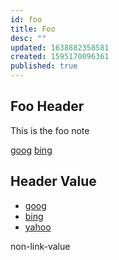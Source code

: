 ```yaml
---
id: foo
title: Foo
desc: ""
updated: 1638882358581
created: 1595170096361
published: true
---
```


## Foo Header
This is the foo note

[goog](https://www.google.com/) [bing](https://www.bing.com/)

## Header Value
* [goog](https://www.google.com/)
* [bing](https://www.bing.com/)
* [yahoo](https://www.yahoo.com/)

non-link-value
